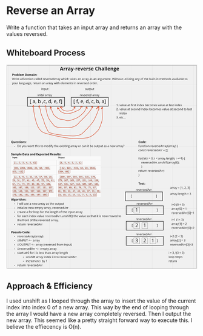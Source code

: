 # Reverse an Array
<!-- Description of the challenge -->
Write a function that takes an input array and returns an array with the values reversed.


## Whiteboard Process
<!-- Embedded whiteboard image -->
![whiteboard image](/javascript/array-reverse/array-reverse.png)
## Approach & Efficiency
<!-- What approach did you take? Discuss Why. What is the Big O space/time for this approach? -->
I used unshift as I looped through the array to insert the value of the current index into index 0 of a new array. This way by the end of looping through the array I would have a new array completely reversed. Then I output the new array. This seemed like a pretty straight forward way to execute this. I believe the effiecency is O(n).
